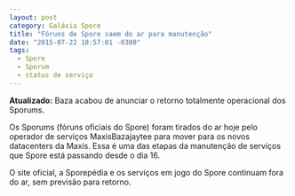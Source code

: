 ```yaml
---
layout: post
category: Galáxia Spore
title: "Fóruns de Spore saem do ar para manutenção"
date: "2015-07-22 18:57:01 -0300"
tags:
  - Spore
  - Sporum
  - status de serviço
---
```

**Atualizado:** Baza acabou de anunciar o retorno totalmente operacional dos Sporums.

Os Sporums (fóruns oficiais do Spore) foram tirados do ar hoje pelo operador de serviços MaxisBazajaytee para mover para os novos datacenters da Maxis. Essa é uma das etapas da manutenção de serviços que Spore está passando desde o dia 16.

O site oficial, a Sporepédia e os serviços em jogo do Spore continuam fora do ar, sem previsão para retorno.
